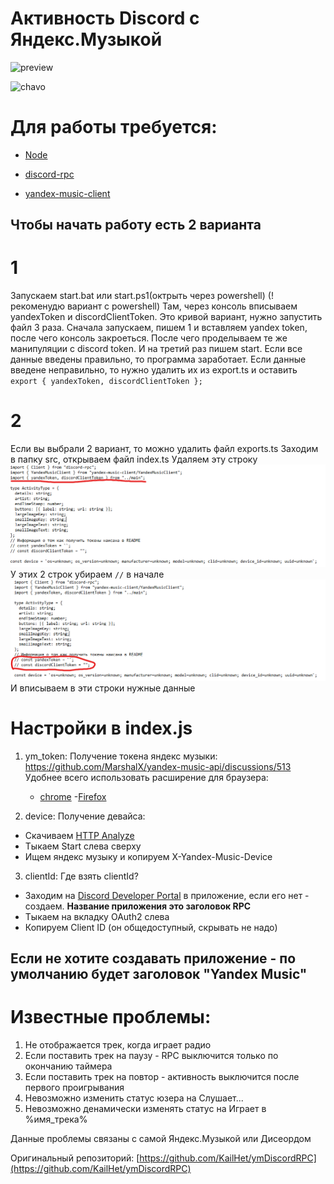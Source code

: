 # Активность Discord с Яндекс.Музыкой

![preview](https://media.discordapp.net/attachments/1063748127254908988/1085630871614279761/image.png)

![chavo](https://media.discordapp.net/attachments/1063748127254908988/1085853277645701200/image.png)

# Для работы требуется:

- [Node](https://nodejs.org/en/)

- [discord-rpc](https://www.npmjs.com/package/@xhayper/discord-rpc)

- [yandex-music-client](https://www.npmjs.com/package/yandex-music-client)

## Чтобы начать работу есть 2 варианта

# 1

Запускаем start.bat или start.ps1(октрыть через powershell)
(!рекоменудю вариант с powershell)
Там, через консоль вписываем yandexToken и discordClientToken.
Это кривой вариант, нужно запустить файл 3 раза.
Сначала запускаем, пишем 1 и вставляем yandex token, после чего консоль закроеться.
После чего проделываем те же манипуляции с discord token.
И на третий раз пишем start. Если все данные введены правильно, то программа заработает.
Если данные введене неправильно, то нужно удалить их из export.ts и оставить `export { yandexToken, discordClientToken };`

# 2

Если вы выбрали 2 вариант, то можно удалить файл exports.ts
Заходим в папку src, открываем файл index.ts
Удаляем эту строку
![файл](image-2.png)
У этих 2 строк убираем `//` в начале
![Alt text](image-3.png)
И вписываем в эти строки нужные данные

# Настройки в index.js

1. ym_token:
   Получение токена яндекс музыки: https://github.com/MarshalX/yandex-music-api/discussions/513
   Удобнее всего использовать расширение для браузера:

   - [chrome](https://chromewebstore.google.com/detail/yandex-music-token/lcbjeookjibfhjjopieifgjnhlegmkib) -[Firefox](https://addons.mozilla.org/en-US/firefox/addon/yandex-music-token/)

2. device:
   Получение девайса:

- Скачиваем [HTTP Analyze](https://www.ieinspector.com/httpanalyzer/download.html)
- Тыкаем Start слева сверху
- Ищем яндекс музыку и копируем X-Yandex-Music-Device

3. clientId:
   Где взять clientId?

- Заходим на [Discord Developer Portal](https://discord.com/developers/applications) в приложение, если его нет - создаем. **Название приложения это заголовок RPC**
- Тыкаем на вкладку OAuth2 слева
- Копируем Client ID (он общедоступный, скрывать не надо)

## Если не хотите создавать приложение - по умолчанию будет заголовок "Yandex Music"

# Известные проблемы:

1. Не отображается трек, когда играет радио
2. Если поставить трек на паузу - RPC выключится только по окончанию таймера
3. Если поставить трек на повтор - активность выключится после первого проигрывания
4. Невозможно изменить статус юзера на Слушает...
5. Невозможно денамически изменять статус на Играет в %имя_трека%

Данные проблемы связаны с самой Яндекс.Музыкой или Дисеордом

Оригинальный репозиторий: [https://github.com/KailHet/ymDiscordRPC](https://github.com/KailHet/ymDiscordRPC)
